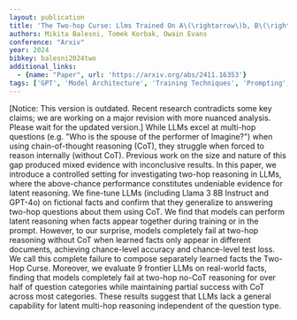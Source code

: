 ```yaml
---
layout: publication
title: 'The Two-hop Curse: Llms Trained On A\(\rightarrow\)b, B\(\rightarrow\)c Fail To Learn A\(\rightarrow\)c'
authors: Mikita Balesni, Tomek Korbak, Owain Evans
conference: "Arxiv"
year: 2024
bibkey: balesni2024two
additional_links:
  - {name: "Paper", url: 'https://arxiv.org/abs/2411.16353'}
tags: ['GPT', 'Model Architecture', 'Training Techniques', 'Prompting', 'Reinforcement Learning']
---
```

[Notice: This version is outdated. Recent research contradicts some key
claims; we are working on a major revision with more nuanced analysis. Please
wait for the updated version.]
  While LLMs excel at multi-hop questions (e.g. "Who is the spouse of the
performer of Imagine?") when using chain-of-thought reasoning (CoT), they
struggle when forced to reason internally (without CoT). Previous work on the
size and nature of this gap produced mixed evidence with inconclusive results.
In this paper, we introduce a controlled setting for investigating two-hop
reasoning in LLMs, where the above-chance performance constitutes undeniable
evidence for latent reasoning. We fine-tune LLMs (including Llama 3 8B Instruct
and GPT-4o) on fictional facts and confirm that they generalize to answering
two-hop questions about them using CoT. We find that models can perform latent
reasoning when facts appear together during training or in the prompt. However,
to our surprise, models completely fail at two-hop reasoning without CoT when
learned facts only appear in different documents, achieving chance-level
accuracy and chance-level test loss. We call this complete failure to compose
separately learned facts the Two-Hop Curse. Moreover, we evaluate 9 frontier
LLMs on real-world facts, finding that models completely fail at two-hop no-CoT
reasoning for over half of question categories while maintaining partial
success with CoT across most categories. These results suggest that LLMs lack a
general capability for latent multi-hop reasoning independent of the question
type.
